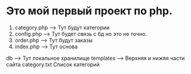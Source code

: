 # Это мой первый проект по php.
1. category.php --> Тут будут категории
2. config.php --> Тут будет связь с бд но это не точно.
3. order.php --> Тут будут заказы
4. index.php --> Тут основа

db --> Тут локальное хранилище
templates --> Верхняя и нижяя части сайта
category.txt Список категорий